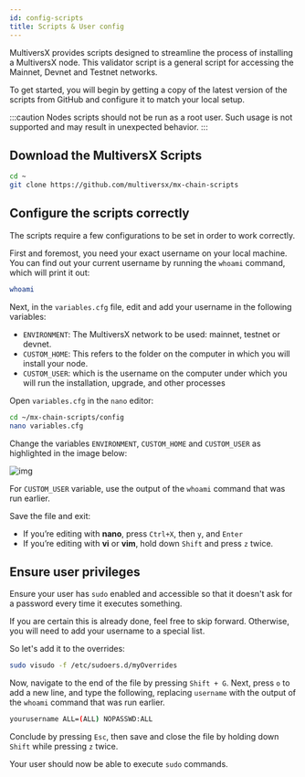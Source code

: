 ```yaml
---
id: config-scripts
title: Scripts & User config
---
```


[comment]: # (mx-abstract)

MultiversX provides scripts designed to streamline the process of installing a MultiversX node. This validator script is a general script for accessing the Mainnet, Devnet and Testnet networks.

To get started, you will begin by getting a copy of the latest version of the scripts from GitHub and configure it to match your local setup.

:::caution
Nodes scripts should not be run as a root user. Such usage is not supported and may result in unexpected behavior.
:::

[comment]: # (mx-context-auto)

## **Download the MultiversX Scripts**

```bash
cd ~
git clone https://github.com/multiversx/mx-chain-scripts
```

[comment]: # (mx-context-auto)

## **Configure the scripts correctly**

The scripts require a few configurations to be set in order to work correctly.

First and foremost, you need your exact username on your local machine. You can find out your current username by running the `whoami` command, which will print it out:

```bash
whoami
```

Next, in the `variables.cfg` file, edit and add your username in the following variables:

- `ENVIRONMENT`: The MultiversX network to be used: mainnet, testnet or devnet.
- `CUSTOM_HOME`: This refers to the folder on the computer in which you will install your node.
- `CUSTOM_USER`: which is the username on the computer under which you will run the installation, upgrade, and other processes

Open `variables.cfg` in the `nano` editor:

```bash
cd ~/mx-chain-scripts/config
nano variables.cfg
```

Change the variables `ENVIRONMENT`, `CUSTOM_HOME` and `CUSTOM_USER` as highlighted in the image below:

![img](/validators/scripts/variables.png)

For `CUSTOM_USER` variable, use the output of the `whoami` command that was run earlier.

Save the file and exit:

- If you’re editing with **nano**, press `Ctrl+X`, then `y`, and `Enter`
- If you’re editing with **vi** or **vim**, hold down `Shift` and press `z` twice.

[comment]: # (mx-context-auto)

## **Ensure user privileges**

Ensure your user has `sudo` enabled and accessible so that it doesn't ask for a password every time it executes something.

If you are certain this is already done, feel free to skip forward. Otherwise, you will need to add your username to a special list.

So let's add it to the overrides:

```bash
sudo visudo -f /etc/sudoers.d/myOverrides
```

Now, navigate to the end of the file by pressing `Shift + G`. Next, press `o` to add a new line, and type the following, replacing `username` with the output of the `whoami` command that was run earlier.

```bash
yourusername ALL=(ALL) NOPASSWD:ALL
```

Conclude by pressing `Esc`, then save and close the file by holding down `Shift` while pressing `z` twice.

Your user should now be able to execute `sudo` commands.
